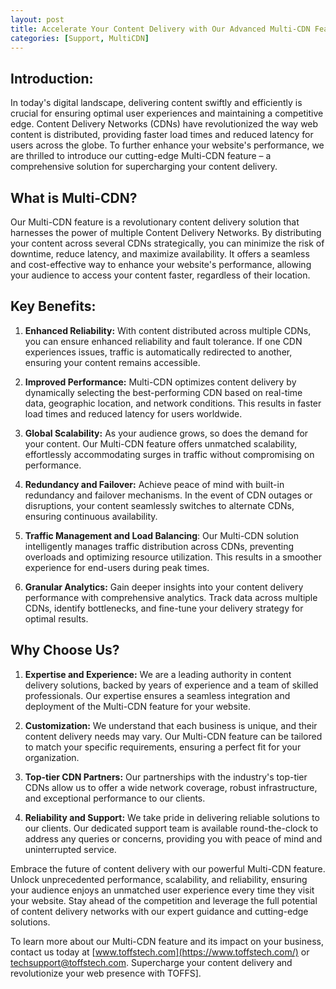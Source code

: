 ```yaml
---
layout: post
title: Accelerate Your Content Delivery with Our Advanced Multi-CDN Feature
categories: [Support, MultiCDN]
---
```

## Introduction:
In today's digital landscape, delivering content swiftly and efficiently is crucial for ensuring optimal user experiences and maintaining a competitive edge. Content Delivery Networks (CDNs) have revolutionized the way web content is distributed, providing faster load times and reduced latency for users across the globe. To further enhance your website's performance, we are thrilled to introduce our cutting-edge Multi-CDN feature – a comprehensive solution for supercharging your content delivery.

## What is Multi-CDN?
Our Multi-CDN feature is a revolutionary content delivery solution that harnesses the power of multiple Content Delivery Networks. By distributing your content across several CDNs strategically, you can minimize the risk of downtime, reduce latency, and maximize availability. It offers a seamless and cost-effective way to enhance your website's performance, allowing your audience to access your content faster, regardless of their location.

## Key Benefits:

1. **Enhanced Reliability:** With content distributed across multiple CDNs, you can ensure enhanced reliability and fault tolerance. If one CDN experiences issues, traffic is automatically redirected to another, ensuring your content remains accessible.

2. **Improved Performance:** Multi-CDN optimizes content delivery by dynamically selecting the best-performing CDN based on real-time data, geographic location, and network conditions. This results in faster load times and reduced latency for users worldwide.

3. **Global Scalability:** As your audience grows, so does the demand for your content. Our Multi-CDN feature offers unmatched scalability, effortlessly accommodating surges in traffic without compromising on performance.

4. **Redundancy and Failover:** Achieve peace of mind with built-in redundancy and failover mechanisms. In the event of CDN outages or disruptions, your content seamlessly switches to alternate CDNs, ensuring continuous availability.

5. **Traffic Management and Load Balancing**: Our Multi-CDN solution intelligently manages traffic distribution across CDNs, preventing overloads and optimizing resource utilization. This results in a smoother experience for end-users during peak times.

6. **Granular Analytics:** Gain deeper insights into your content delivery performance with comprehensive analytics. Track data across multiple CDNs, identify bottlenecks, and fine-tune your delivery strategy for optimal results.

## Why Choose Us?

1. **Expertise and Experience:** We are a leading authority in content delivery solutions, backed by years of experience and a team of skilled professionals. Our expertise ensures a seamless integration and deployment of the Multi-CDN feature for your website.

2. **Customization:** We understand that each business is unique, and their content delivery needs may vary. Our Multi-CDN feature can be tailored to match your specific requirements, ensuring a perfect fit for your organization.

3. **Top-tier CDN Partners:** Our partnerships with the industry's top-tier CDNs allow us to offer a wide network coverage, robust infrastructure, and exceptional performance to our clients.

4. **Reliability and Support:** We take pride in delivering reliable solutions to our clients. Our dedicated support team is available round-the-clock to address any queries or concerns, providing you with peace of mind and uninterrupted service.


Embrace the future of content delivery with our powerful Multi-CDN feature. Unlock unprecedented performance, scalability, and reliability, ensuring your audience enjoys an unmatched user experience every time they visit your website. Stay ahead of the competition and leverage the full potential of content delivery networks with our expert guidance and cutting-edge solutions.

To learn more about our Multi-CDN feature and its impact on your business, contact us today at [www.toffstech.com](https://www.toffstech.com/) or [techsupport@toffstech.com](mailto:techsupport@toffstech.com). Supercharge your content delivery and revolutionize your web presence with TOFFS].